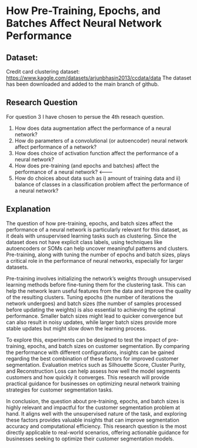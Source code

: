 # How Pre-Training, Epochs, and Batches Affect Neural Network Performance

## Dataset:
Credit card clustering dataset: https://www.kaggle.com/datasets/arjunbhasin2013/ccdata/data
The dataset has been downloaded and added to the main branch of github.

## Research Question
For question 3 I have chosen to persue the 4th reseach question.

1. How does data augmentation affect the performance of a neural network?
2. How do parameters of a convolutional (or autoencoder) neural network affect
performance of a network?
3. How does choice of activation function affect the performance of a neural network?
4. How does pre-training (and epochs and batches) affect the performance of a neural
network? <---
5. How do choices about data such as i) amount of training data and ii) balance of
classes in a classification problem affect the performance of a neural network?

## Explanation

The question of how pre-training, epochs, and batch sizes affect the performance of a neural network is particularly relevant for this dataset, as it deals with unsupervised learning tasks such as clustering. Since the dataset does not have explicit class labels, using techniques like autoencoders or SOMs can help uncover meaningful patterns and clusters. 
Pre-training, along with tuning the number of epochs and batch sizes, plays a critical role in the performance of neural networks, especially for larger datasets.

Pre-training involves initializing the network’s weights through unsupervised learning methods before fine-tuning them for the clustering task. This can help the network learn useful features from the data and improve the quality of the resulting clusters. Tuning epochs (the number of iterations the network undergoes) and batch sizes (the number of samples 
processed before updating the weights) is also essential to achieving the optimal performance. Smaller batch sizes might lead to quicker convergence but can also result in noisy updates, while larger batch sizes provide more stable updates but might slow down the learning process.

To explore this, experiments can be designed to test the impact of pre-training, epochs, and batch sizes on customer segmentation. By comparing the performance with different configurations, insights can be gained regarding the best combination of these factors for improved customer segmentation. Evaluation metrics such as Silhouette Score, Cluster Purity, 
and Reconstruction Loss can help assess how well the model segments customers and how quickly it converges. This research will provide practical guidance for businesses on optimizing neural network training strategies for customer segmentation tasks.

In conclusion, the question about pre-training, epochs, and batch sizes is highly relevant and impactful for the customer segmentation problem at hand. It aligns well with the unsupervised nature of the task, and exploring these factors provides valuable insights that can improve segmentation accuracy and computational efficiency. This research question is 
the most directly applicable to real-world scenarios, offering actionable guidance for businesses seeking to optimize their customer segmentation models.
